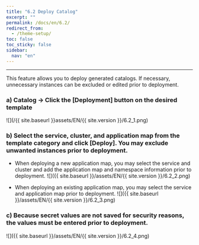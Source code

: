 ```yaml
---
title: "6.2 Deploy Catalog"
excerpt: ""
permalink: /docs/en/6.2/
redirect_from:
  - /theme-setup/
toc: false
toc_sticky: false
sidebar:
  nav: "en"
---
```



---

This feature allows you to deploy generated catalogs. If necessary, unnecessary instances can be excluded or edited prior to deployment.

### a\) Catalog → Click the [Deployment] button on the desired template
![](/{{ site.baseurl }}assets/EN/{{ site.version }}/6.2_1.png)

### b\) Select the service, cluster, and application map from the template category and click [Deploy]. You may exclude unwanted instances prior to deployment.

* When deploying a new application map, you may select the service and cluster and add the application map and namespace information prior to deployment.
![]({{ site.baseurl }}/assets/EN/{{ site.version }}/6.2_2.png)

* When deploying an existing application map, you may select the service and application map prior to deployment.
![]({{ site.baseurl }}/assets/EN/{{ site.version }}/6.2_3.png)

### c\) Because secret values are not saved for security reasons, the values must be entered prior to deployment.
![]({{ site.baseurl }}/assets/EN/{{ site.version }}/6.2_4.png)
